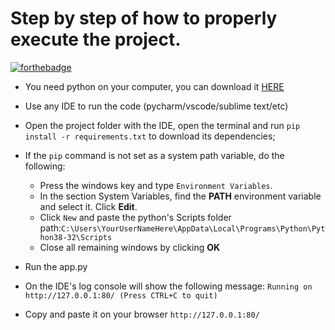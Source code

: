 # Step by step of how to properly execute the project.

[![forthebadge](https://forthebadge.com/images/badges/made-with-python.svg)](https://forthebadge.com)

- You need python on your computer, you can download it [HERE](https://www.python.org/downloads/)

- Use any IDE to run the code (pycharm/vscode/sublime text/etc)

- Open the project folder with the IDE, open the terminal and run `pip install -r requirements.txt`
to download its dependencies;

- If the `pip` command is not set as a system path variable, do the following:
  - Press the windows key and type `Environment Variables`.
  - In the section System Variables, find the **PATH** environment variable and select it. Click **Edit**.
  - Click  `New` and paste the python's Scripts folder path:`C:\Users\YourUserNameHere\AppData\Local\Programs\Python\Python38-32\Scripts`
  - Close all remaining windows by clicking **OK**

- Run the app.py

- On the IDE's log console will show the following message:
`Running on http://127.0.0.1:80/ (Press CTRL+C to quit)`

- Copy and paste it on your browser  `http://127.0.0.1:80/`

 

